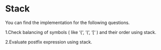 # Stack

You can find the implementation for the following questions.

1.Check balancing of symbols ( like ‘{‘, ‘(‘, ‘[‘ ) and their order using stack.

2.Evaluate postfix expression using stack.

